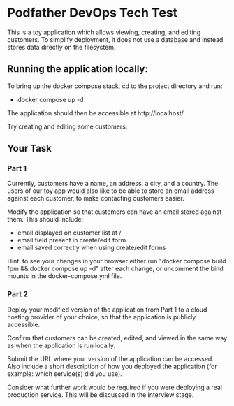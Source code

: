 # Podfather DevOps Tech Test
This is a toy application which allows viewing, creating, and editing customers.
To simplify deployment, it does not use a database and instead stores data directly on the filesystem.

## Running the application locally:
To bring up the docker compose stack, cd to the project directory and run:
- docker compose up -d

The application should then be accessible at http://localhost/.

Try creating and editing some customers.

## Your Task

### Part 1
Currently, customers have a name, an address, a city, and a country. The users of our toy app would also like to be able to store an email address against each customer, to make contacting customers easier.

Modify the application so that customers can have an email stored against them. This should include:
- email displayed on customer list at /
- email field present in create/edit form
- email saved correctly when using create/edit forms

Hint: to see your changes in your browser either run "docker compose build fpm && docker compose up -d" after each change, or uncomment the bind mounts in the docker-compose.yml file.

### Part 2
Deploy your modified version of the application from Part 1 to a cloud hosting provider of your choice, so that the application is publicly accessible.

Confirm that customers can be created, edited, and viewed in the same way as when the application is run locally.

Submit the URL where your version of the application can be accessed. Also include a short description of how you deployed the application (for example: which service(s) did you use).

Consider what further work would be required if you were deploying a real production service. This will be discussed in the interview stage.



